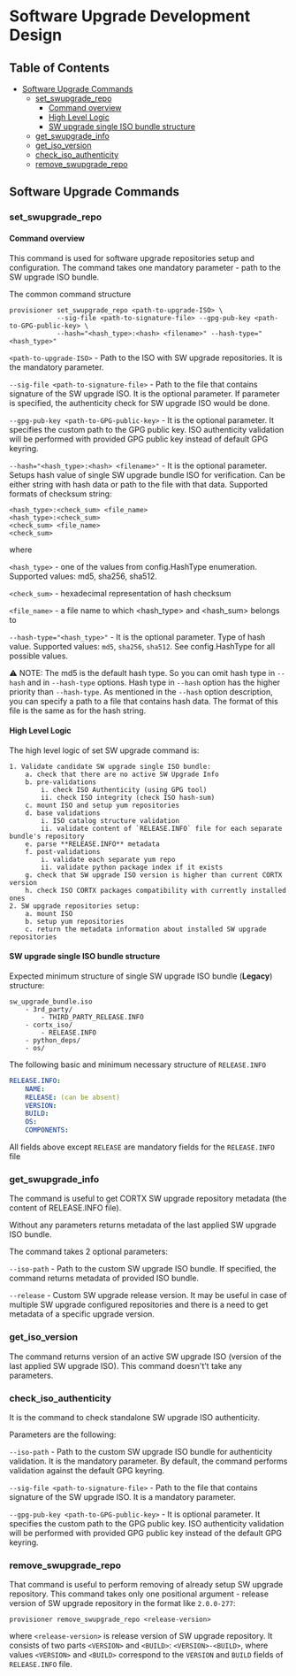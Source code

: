 # Software Upgrade Development Design

## Table of Contents

* [Software Upgrade Commands](#software-upgrade-commands)
    * [set_swupgrade_repo](#set_swupgrade_repo)
        * [Command overview](#command-overview)
        * [High Level Logic](#high-level-logic)
        * [SW upgrade single ISO bundle structure](#sw-upgrade-single-iso-bundle-structure)
    * [get_swupgrade_info](#get_swupgrade_info)
    * [get_iso_version](#get_iso_version)
    * [check_iso_authenticity](#check_iso_authenticity)
    * [remove_swupgrade_repo](#remove_swupgrade_repo)



## Software Upgrade Commands

### set_swupgrade_repo

#### Command overview

This command is used for software upgrade repositories setup and configuration. The command takes one mandatory parameter - path to the SW upgrade ISO bundle.

The common command structure
```shell
provisioner set_swupgrade_repo <path-to-upgrade-ISO> \
            --sig-file <path-to-signature-file> --gpg-pub-key <path-to-GPG-public-key> \
            --hash="<hash_type>:<hash> <filename>" --hash-type="<hash_type>"
```

`<path-to-upgrade-ISO>`  - Path to the ISO with SW upgrade repositories. It is the mandatory parameter.

`--sig-file <path-to-signature-file>` - Path to the file that contains signature of the SW upgrade ISO. It is the optional parameter. 
If parameter is specified, the authenticity check for SW upgrade ISO would be done.

`--gpg-pub-key <path-to-GPG-public-key>` - It is the optional parameter. It specifies the custom path to the GPG public key. 
ISO authenticity validation will be performed with provided GPG public key instead of default GPG keyring.

`--hash="<hash_type>:<hash> <filename>"` -  It is the optional parameter. Setups hash value of single SW upgrade bundle ISO for verification. 
                                            Can be either string with hash data or path to the file with that data. Supported formats of checksum string:

```text
<hash_type>:<check_sum> <file_name>
<hash_type>:<check_sum>
<check_sum> <file_name>
<check_sum>
```

where

`<hash_type>` - one of the values from config.HashType enumeration. Supported values: md5, sha256, sha512.

`<check_sum>` - hexadecimal representation of hash checksum

`<file_name>` - a file name to which <hash_type> and <hash_sum> belongs to

`--hash-type="<hash_type>"` - It is the optional parameter. Type of hash value. Supported values: `md5`, `sha256`, `sha512`. 
                              See config.HashType for all possible values.

:warning: NOTE: The md5 is the default hash type. So you can omit hash type in `--hash` and in `--hash-type` options. 
Hash type in `--hash` option has the higher priority than `--hash-type`. As mentioned in the `--hash` option description, 
you can specify a path to a file that contains hash data. The format of this file is the same as for the hash string.


#### High Level Logic

The high level logic of set SW upgrade command is:

    1. Validate candidate SW upgrade single ISO bundle:
        a. check that there are no active SW Upgrade Info
        b. pre-validations
            i. check ISO Authenticity (using GPG tool)
            ii. check ISO integrity (check ISO hash-sum)
        c. mount ISO and setup yum repositories
        d. base validations
            i. ISO catalog structure validation
            ii. validate content of `RELEASE.INFO` file for each separate bundle's repository
        e. parse **RELEASE.INFO** metadata
        f. post-validations
            i. validate each separate yum repo
            ii. validate python package index if it exists
        g. check that SW upgrade ISO version is higher than current CORTX version
        h. check ISO CORTX packages compatibility with currently installed ones
    2. SW upgrade repositories setup:
        a. mount ISO
        b. setup yum repositories
        c. return the metadata information about installed SW upgrade repositories


#### SW upgrade single ISO bundle structure

Expected minimum structure of single SW upgrade ISO bundle (**Legacy**) structure:
```text
sw_upgrade_bundle.iso
    - 3rd_party/
        - THIRD_PARTY_RELEASE.INFO
    - cortx_iso/
        - RELEASE.INFO
    - python_deps/
    - os/
```

The following basic and minimum necessary structure of `RELEASE.INFO`

```yaml
RELEASE.INFO:
    NAME:
    RELEASE: (can be absent)
    VERSION:
    BUILD:
    OS:
    COMPONENTS:
```

All fields above except `RELEASE` are mandatory fields for the `RELEASE.INFO` file

### get_swupgrade_info

The command is useful to get CORTX SW upgrade repository metadata (the content of RELEASE.INFO file).

Without any parameters returns metadata of the last applied SW upgrade ISO bundle.

The command takes 2 optional parameters:

`--iso-path` - Path to the custom SW upgrade ISO bundle. If specified, the command returns metadata of provided ISO bundle.

`--release` - Custom SW upgrade release version. It may be useful in case of multiple SW upgrade configured repositories 
              and there is a need to get metadata of a specific upgrade version.

### get_iso_version

The command returns version of an active SW upgrade ISO (version of the last applied SW upgrade ISO). This command doesn't’t take any parameters.


### check_iso_authenticity

It is the command to check standalone SW upgrade ISO authenticity.

Parameters are the following:

`--iso-path` - Path to the custom SW upgrade ISO bundle for authenticity validation. It is the mandatory parameter. 
By default, the command performs validation against the default GPG keyring.

`--sig-file <path-to-signature-file>` - Path to the file that contains signature of the SW upgrade ISO. It is a mandatory parameter.

`--gpg-pub-key <path-to-GPG-public-key>` - It is optional parameter. It specifies the custom path to the GPG public key. 
ISO authenticity validation will be performed with provided GPG public key instead of the default GPG keyring.


### remove_swupgrade_repo

That command is useful to perform removing of already setup SW upgrade repository. This command takes only one positional argument - release version of SW upgrade
repository in the format like `2.0.0-277`:

```shell
provisioner remove_swupgrade_repo <release-version>
```

where `<release-version>` is release version of SW upgrade repository. It consists of two parts `<VERSION>` and `<BUILD>`: `<VERSION>-<BUILD>`,
where values `<VERSION>` and `<BUILD>` correspond to the `VERSION` and `BUILD` fields of `RELEASE.INFO` file.

